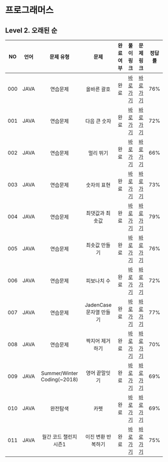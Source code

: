 # 프로그래머스

## Level 2. 오래된 순

|NO|언어|문제 유형|문제|완료 여부|풀이 링크|문제 링크|정답률|
|:--:|:--:|:--:|:--:|:--:|:--:|:--:|:--:|
|000|JAVA|연습문제|올바른 괄호|완료|[바로가기](https://github.com/kangsh9107/CodingTest-Study/blob/main/CodingTest-Java/src/main/java/programmers2/CorrectParentheses.java)|[바로가기](https://school.programmers.co.kr/learn/courses/30/lessons/12909)|76%|
|001|JAVA|연습문제|다음 큰 숫자|완료|[바로가기](https://github.com/kangsh9107/CodingTest-Study/blob/main/CodingTest-Java/src/main/java/programmers2/NextBiggerNumber.java)|[바로가기](https://school.programmers.co.kr/learn/courses/30/lessons/12911)|72%|
|002|JAVA|연습문제|멀리 뛰기|완료|[바로가기](https://github.com/kangsh9107/CodingTest-Study/blob/main/CodingTest-Java/src/main/java/programmers2/LongJump.java)|[바로가기](https://school.programmers.co.kr/learn/courses/30/lessons/12914)|66%|
|003|JAVA|연습문제|숫자의 표현|완료|[바로가기](https://github.com/kangsh9107/CodingTest-Study/blob/main/CodingTest-Java/src/main/java/programmers2/RepresentationOfNumber.java)|[바로가기](https://school.programmers.co.kr/learn/courses/30/lessons/12924)|73%|
|004|JAVA|연습문제|최댓값과 최솟값|완료|[바로가기](https://github.com/kangsh9107/CodingTest-Study/blob/main/CodingTest-Java/src/main/java/programmers2/MaxMin.java)|[바로가기](https://school.programmers.co.kr/learn/courses/30/lessons/12939)|79%|
|005|JAVA|연습문제|최솟값 만들기|완료|[바로가기](https://github.com/kangsh9107/CodingTest-Study/blob/main/CodingTest-Java/src/main/java/programmers2/MakeMin.java)|[바로가기](https://school.programmers.co.kr/learn/courses/30/lessons/12941)|76%|
|006|JAVA|연습문제|피보나치 수|완료|[바로가기](https://github.com/kangsh9107/CodingTest-Study/blob/main/CodingTest-Java/src/main/java/programmers2/Fibonacci.java)|[바로가기](https://school.programmers.co.kr/learn/courses/30/lessons/12945)|72%|
|007|JAVA|연습문제|JadenCase 문자열 만들기|완료|[바로가기](https://github.com/kangsh9107/CodingTest-Study/blob/main/CodingTest-Java/src/main/java/programmers2/JadenCase.java)|[바로가기](https://school.programmers.co.kr/learn/courses/30/lessons/12951)|77%|
|008|JAVA|연습문제|짝지어 제거하기|완료|[바로가기](https://github.com/kangsh9107/CodingTest-Study/blob/main/CodingTest-Java/src/main/java/programmers2/RemovePair.java)|[바로가기](https://school.programmers.co.kr/learn/courses/30/lessons/12973)|70%|
|009|JAVA|Summer/Winter Coding(~2018)|영어 끝말잇기|완료|[바로가기](https://github.com/kangsh9107/CodingTest-Study/blob/main/CodingTest-Java/src/main/java/programmers2/EnglishFollowUp.java)|[바로가기](https://school.programmers.co.kr/learn/courses/30/lessons/12981)|69%|
|010|JAVA|완전탐색|카펫|완료|[바로가기](https://github.com/kangsh9107/CodingTest-Study/blob/main/CodingTest-Java/src/main/java/programmers2/Carpet.java)|[바로가기](https://school.programmers.co.kr/learn/courses/30/lessons/42842)|69%|
|011|JAVA|월간 코드 챌린지 시즌1|이진 변환 반복하기|완료|[바로가기](https://github.com/kangsh9107/CodingTest-Study/blob/main/CodingTest-Java/src/main/java/programmers2/BinaryConversion.java)|[바로가기](https://school.programmers.co.kr/learn/courses/30/lessons/70129)|75%|